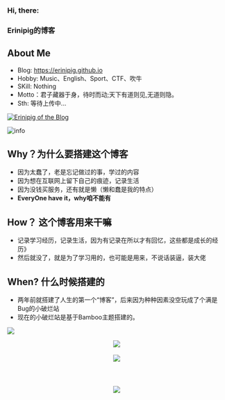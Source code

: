 ### Hi, there:

### Erinipig的博客

## About Me
- Blog: https://erinipig.github.io
- Hobby: Music、English、Sport、CTF、吹牛
- SKill: Nothing
- Motto：君子藏器于身，待时而动;天下有道则见,无道则隐。
- Sth: 等待上传中...

<a href="https://github.com/Erinipig"><img align="center" src="https://github-readme-stats.vercel.app/api?username=Erinipig&show_icons=true&include_all_commits=true&theme=vue&hide_border=true" alt="Erinipig of the Blog" /></a><br/>

![info](https://github-readme-stats.vercel.app/api?username=Erinipig&show_icons=true&count_private=true&hide=prs&theme=radical) 
<br/>
## Why？为什么要搭建这个博客
- 因为太蠢了，老是忘记做过的事，学过的内容
- 因为想在互联网上留下自己的痕迹，记录生活
- 因为没钱买服务，还有就是懒（懒和蠢是我的特点）
- **EveryOne have it，why咱不能有**

## How？ 这个博客用来干嘛
- 记录学习经历，记录生活，因为有记录在所以才有回忆，这些都是成长的经历》
- 然后就没了，就是为了学习用的，也可能是用来，不说话装逼，装大佬

## When? 什么时候搭建的
- 两年前就搭建了人生的第一个“博客”，后来因为种种因素没空玩成了个满是Bug的小破烂站
- 现在的小破烂站是基于Bamboo主题搭建的。

![](https://visitor-badge.glitch.me/badge?page_id=CasterWx.readme) 
<br/>

<div align="center">
	<img src="https://activity-graph.herokuapp.com/graph?username=Erinipig&theme=xcode" />
</div> <br/>

<div align="center">
	<img  src="https://github-readme-stats.vercel.app/api/top-langs/?username=Erinipig&hide_title=true&hide_border=true&layout=compact&langs_count=6&text_color=000&icon_color=fff&bg_color=0,52fa5a,4dfcff,c64dff&theme=graywhite" />
</div> <br />

<h1 align="center">
	<a href="https://erinipig.github.io/">
		<img src="https://readme-typing-svg.herokuapp.com/?lines=AdvancingKnowledge(%22Hi%2C%20Hack!%22);Erinipig祝您今天愉快!&center=true&size=27">
	</a>
</h1>

<!--
**Erinipig/Erinipig** is a ✨ _special_ ✨ repository because its `README.md` (this file) appears on your GitHub profile.

Here are some ideas to get you started:

- 🔭 I’m currently working on ...
- 🌱 I’m currently learning ...
- 👯 I’m looking to collaborate on ...
- 🤔 I’m looking for help with ...
- 💬 Ask me about ...
- 📫 How to reach me: ...
- 😄 Pronouns: ...
- ⚡ Fun fact: ...

-->
